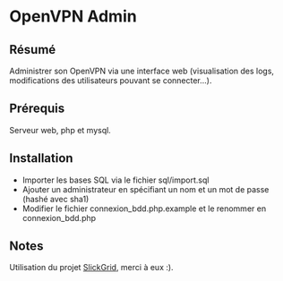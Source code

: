 # OpenVPN Admin

## Résumé
Administrer son OpenVPN via une interface web (visualisation des logs, modifications des utilisateurs pouvant se connecter...).

## Prérequis
Serveur web, php et mysql.

## Installation
* Importer les bases SQL via le fichier sql/import.sql
* Ajouter un administrateur en spécifiant un nom et un mot de passe (hashé avec sha1)
* Modifier le fichier connexion_bdd.php.example et le renommer en connexion_bdd.php

## Notes
Utilisation du projet [SlickGrid](https://github.com/mleibman/SlickGrid), merci à eux :).
